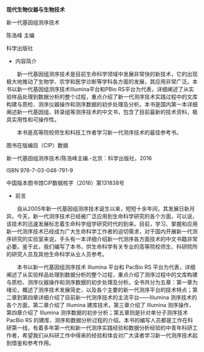 **现代生物仪器与生物技术**

新一代基因组测序技术

陈浩峰 主编

科学出版社
- 内容简介

&emsp;&emsp;新一代基因组测序技术是目前生命科学领域中发展非常快的新技术，它的出现极大地推动了生物学、农学和医学诊断等学科各方面的发展，其应用非常广泛。本书以新一代基因组测序技术Illumina平台和PBio RS平台为代表，详细阐述了从实验样品处理到数据分析的整个过程，重点介绍了新一代测序技术实践过程中的文库构建与质检、测序仪器操作和测序数据的初步处理及分析。本书是国内第一本详细阐述新一代基因组、转录组等测序技术的中文书，包含了目前最新的技术资料，极具实用性和可操作性。

&emsp;&emsp;本书是高等院校师生和科技工作者学习新一代测序技术的最佳参考书。

图书在版编目（CIP）数据

新一代基因组测序技术/陈浩峰主编.-北京：科学出版社，2016

ISBN 978-7-03-048-791-9

中国版本图书馆CIP数据核字（2016）第131838号

- 前言

&emsp;&emsp;自从2005年新一代基因组测序技术诞生以来，短短十余年间，其发展日新月异。今天，新一代测序技术已经被广泛应用到生命科学研究的各个方面，可以说，该技术的迅速发展标志着生命科学组学研究时代的到来。目前，学习、掌握和应用新一代测序技术已经成为广大生命科学工作者的迫切需求，对于国内开展新一代测序研究的实验室来说，手头有一本详细介绍新一代测序各方面技术的中文书籍非常必要。鉴于此，我们编写了本书，供生命科学有关专业的高等院校师生、科研院所的研究人员及其他生命科学从业人员参考。

&emsp;&emsp;本书以新一代基因组测序技术 Illumina 平台和 PacBio RS 平台为代表，详细阐述了从实验样品处理到数据分析的整个过程，重点介绍了测序过程中的文库构建与质检、测序仪器操作和测序数据的初步处理及分析。全书共分为五章：第一章为绪论，概述了测序技术发展简史，以及各个主要的新一代测序平台的技术特点；第二章到第四章详细介绍了目前新一代测序技术的主流平台——Illumina 测序技术的各个方面，第二章介绍了 Illumina 建库技术，第三章介绍了 Illumina 测序操作，第四章介绍了 Illumina 测序数据的初步分析；第五章则是针对单分子测序技术 PacBio RS 的建库、测序和数据分析过程的介绍。本书的编写人员都是工作在科研第一线，有着多年第一代和新一代测序实践经验和数据分析经验的中青年科研工作者，希望我们从科研工作中得来的经验和体会对广大读者学习新一代测序技术起到借鉴和参考作用。

